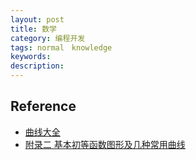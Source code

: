 ```yaml
---
layout: post
title: 数学
category: 编程开发
tags: normal　knowledge
keywords: 
description: 
---
```





## Reference

* [曲线大全](http://xueke.100pian.com/shuxue/quxian.php)
* [附录二 基本初等函数图形及几种常用曲线](https://blog.csdn.net/hnyy0301/article/details/104150845)